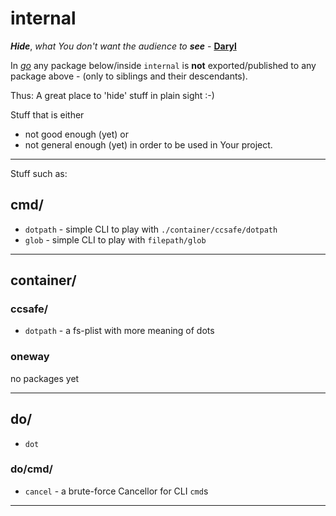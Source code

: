 # internal

***Hide***, *what You don't want the audience to* ***see*** - **[Daryl](Daryl.md)**

In *[go](http://golang.org)* any package below/inside `internal` is **not** exported/published to any package above - (only to siblings and their descendants).

Thus: A great place to 'hide' stuff in plain sight :-)

Stuff that is either
- not good enough (yet) or
- not general enough (yet)
in order to be used in Your project.

---
Stuff such as:

## cmd/
- `dotpath` - simple CLI to play with `./container/ccsafe/dotpath`
- `glob` - simple CLI to play with `filepath/glob`

---
## container/

### ccsafe/
- `dotpath` - a fs-plist with more meaning of dots

### oneway
no packages yet

---
## do/
- `dot`

### do/cmd/
- `cancel` - a brute-force Cancellor for CLI `cmd`s

---
